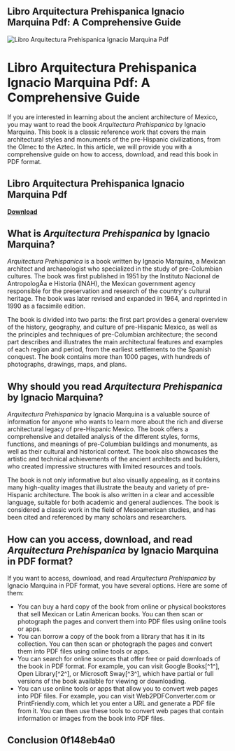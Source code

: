 ## Libro Arquitectura Prehispanica Ignacio Marquina Pdf: A Comprehensive Guide

 
![Libro Arquitectura Prehispanica Ignacio Marquina Pdf](https://www.danielschavelzon.com.ar/wp-content/uploads/2008/10/tapa1.jpg)

 
# Libro Arquitectura Prehispanica Ignacio Marquina Pdf: A Comprehensive Guide
 
If you are interested in learning about the ancient architecture of Mexico, you may want to read the book *Arquitectura Prehispanica* by Ignacio Marquina. This book is a classic reference work that covers the main architectural styles and monuments of the pre-Hispanic civilizations, from the Olmec to the Aztec. In this article, we will provide you with a comprehensive guide on how to access, download, and read this book in PDF format.
 
## Libro Arquitectura Prehispanica Ignacio Marquina Pdf


[**Download**](https://soawresotni.blogspot.com/?d=2tKyqH)

 
## What is *Arquitectura Prehispanica* by Ignacio Marquina?
 
*Arquitectura Prehispanica* is a book written by Ignacio Marquina, a Mexican architect and archaeologist who specialized in the study of pre-Columbian cultures. The book was first published in 1951 by the Instituto Nacional de AntropologÃ­a e Historia (INAH), the Mexican government agency responsible for the preservation and research of the country's cultural heritage. The book was later revised and expanded in 1964, and reprinted in 1990 as a facsimile edition.
 
The book is divided into two parts: the first part provides a general overview of the history, geography, and culture of pre-Hispanic Mexico, as well as the principles and techniques of pre-Columbian architecture; the second part describes and illustrates the main architectural features and examples of each region and period, from the earliest settlements to the Spanish conquest. The book contains more than 1000 pages, with hundreds of photographs, drawings, maps, and plans.
 
## Why should you read *Arquitectura Prehispanica* by Ignacio Marquina?
 
*Arquitectura Prehispanica* by Ignacio Marquina is a valuable source of information for anyone who wants to learn more about the rich and diverse architectural legacy of pre-Hispanic Mexico. The book offers a comprehensive and detailed analysis of the different styles, forms, functions, and meanings of pre-Columbian buildings and monuments, as well as their cultural and historical context. The book also showcases the artistic and technical achievements of the ancient architects and builders, who created impressive structures with limited resources and tools.
 
The book is not only informative but also visually appealing, as it contains many high-quality images that illustrate the beauty and variety of pre-Hispanic architecture. The book is also written in a clear and accessible language, suitable for both academic and general audiences. The book is considered a classic work in the field of Mesoamerican studies, and has been cited and referenced by many scholars and researchers.
 
## How can you access, download, and read *Arquitectura Prehispanica* by Ignacio Marquina in PDF format?
 
If you want to access, download, and read *Arquitectura Prehispanica* by Ignacio Marquina in PDF format, you have several options. Here are some of them:
 
- You can buy a hard copy of the book from online or physical bookstores that sell Mexican or Latin American books. You can then scan or photograph the pages and convert them into PDF files using online tools or apps.
- You can borrow a copy of the book from a library that has it in its collection. You can then scan or photograph the pages and convert them into PDF files using online tools or apps.
- You can search for online sources that offer free or paid downloads of the book in PDF format. For example, you can visit Google Books[^1^], Open Library[^2^], or Microsoft Sway[^3^], which have partial or full versions of the book available for viewing or downloading.
- You can use online tools or apps that allow you to convert web pages into PDF files. For example, you can visit Web2PDFConverter.com or PrintFriendly.com, which let you enter a URL and generate a PDF file from it. You can then use these tools to convert web pages that contain information or images from the book into PDF files.

## Conclusion 0f148eb4a0
